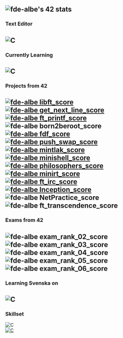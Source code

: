 ![fde-albe's 42 stats](https://badge42.vercel.app/api/v2/cl60uslo9000609mgufzwqfyj/stats?cursusId=21&coalitionId=110)
---
### Text Editor
![C](https://img.shields.io/badge/CLion-000000?style=for-the-badge&logo=clion&logoColor=white)
---
### Currently Learning
![C](https://img.shields.io/badge/C-00599C?style=for-the-badge&logo=c&logoColor=white)
---
### Projects from 42
[![fde-albe libft_score](https://img.shields.io/badge/Libft-125-brightgreen?style=flat-square)](https://github.com/PireXa/42_Libft)
<br />
[![fde-albe get_next_line_score](https://img.shields.io/badge/get_next_line-125-brightgreen?style=flat-square)](https://github.com/PireXa/42_Get_Next_Line)
<br />
[![fde-albe ft_printf_score](https://img.shields.io/badge/ft_printf-100-brightgreen?style=flat-square)](https://github.com/PireXa/42_ft_printf)
<br />
![fde-albe born2beroot_score](https://img.shields.io/badge/Born_2beroot-105-brightgreen?style=flat-square)
<br />
[![fde-albe fdf_score](https://img.shields.io/badge/Fdf-118-brightgreen?style=flat-square)](https://github.com/PireXa/42_Fdf)
<br />
[![fde-albe push_swap_score](https://img.shields.io/badge/Push_Swap-81-brightgreen?style=flat-square)](https://github.com/PireXa/42_push_swap)
<br />
[![fde-albe mintlak_score](https://img.shields.io/badge/Minitalk-100-brightgreen?style=flat-square)](https://github.com/PireXa/42_Minitalk)
<br />
[![fde-albe minishell_score](https://img.shields.io/badge/Minishell-100-brightgreen?style=flat-square)](https://github.com/PireXa/42-minishell)
<br />
[![fde-albe philosophers_score](https://img.shields.io/badge/Philosophers-100-brightgreen?style=flat-square)](https://github.com/PireXa/42_philosophers)
<br />
[![fde-albe minirt_score](https://img.shields.io/badge/MiniRT-110-brightgreen?style=flat-square)](https://github.com/PireXa/42_MiniRT)
<br />
[![fde-albe ft_irc_score](https://img.shields.io/badge/ft_IRC-100-brightgreen?style=flat-square)](https://github.com/PireXa/42_ft_irc)
<br />
[![fde-albe Inception_score](https://img.shields.io/badge/Inception-100-brightgreen?style=flat-square)](https://github.com/PireXa/42_Inception)
<br />
![fde-albe NetPractice_score](https://img.shields.io/badge/NetPractice-100-brightgreen?style=flat-square)
<br />
![fde-albe ft_transcendence_score](https://img.shields.io/badge/ft_transcendence-100-brightgreen?style=flat-square)
---
### Exams from 42
![fde-albe exam_rank_02_score](https://img.shields.io/badge/Exam_Rank_02-100-brightgreen?style=flat-square)
<br />
![fde-albe exam_rank_03_score](https://img.shields.io/badge/Exam_Rank_03-100-brightgreen?style=flat-square)
<br />
![fde-albe exam_rank_04_score](https://img.shields.io/badge/Exam_Rank_04-100-brightgreen?style=flat-square)
<br />
![fde-albe exam_rank_05_score](https://img.shields.io/badge/Exam_Rank_05-100-brightgreen?style=flat-square)
<br />
![fde-albe exam_rank_06_score](https://img.shields.io/badge/Exam_Rank_06-100-brightgreen?style=flat-square)
---
### Learning Svenska on
![C](https://img.shields.io/badge/Duolingo-58CC02?style=for-the-badge&logo=Duolingo&logoColor=white)
---
### Skillset
![C](https://img.shields.io/badge/RocketLeague-ProPlayer-blue?style=flat-square)
<br />
[![C](https://img.shields.io/badge/Rubik%60s%20Cube%20Record-12.30-brightgreen?style=flat-square)](https://www.google.com/imgres?q=rubik%27s%20cube&imgurl=https%3A%2F%2Fm.media-amazon.com%2Fimages%2FI%2F81XW83q04fL._AC_SL1500_.jpg&imgrefurl=https%3A%2F%2Fwww.ubuy.com.pt%2Fen%2Fproduct%2F7OE2INZRS-rubik-s-cube-3x3-magnetic-speed-cube-super-fast-problem-solving-challenging-retro-fidget-toy-travel-brain-teaser-for-adults-amp-kids-ages-8&docid=UAIo0C75TZUavM&tbnid=YS6kbWsYAOqvsM&vet=12ahUKEwjfwcGOtb-GAxXZTaQEHYxeBKEQM3oECBgQAA..i&w=1500&h=1422&hcb=2&itg=1&ved=2ahUKEwjfwcGOtb-GAxXZTaQEHYxeBKEQM3oECBgQAA)
